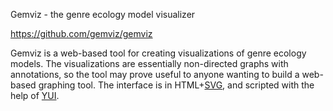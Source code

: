Gemviz - the genre ecology model visualizer

https://github.com/gemviz/gemviz

Gemviz is a web-based tool for creating visualizations of genre ecology models. The visualizations are essentially non-directed graphs with annotations, so the tool may prove useful to anyone wanting to build a web-based graphing tool. The interface is in HTML+<a href="http://en.wikipedia.org/wiki/Scalable_Vector_Graphics">SVG</a>, and scripted with the help of <a href="http://yuilibrary.com/projects/yui3/">YUI</a>.
